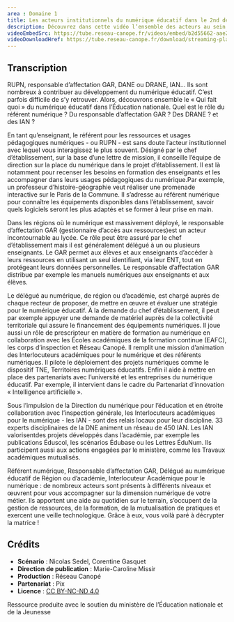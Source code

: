 ```yaml
---
area : Domaine 1
title: Les acteurs institutionnels du numérique éducatif dans le 2nd degré
description: Découvrez dans cette vidéo l’ensemble des acteurs au sein de l’Éducation nationale qui ont des missions relatives au numérique éducatif dans le second degré.
videoEmbedSrc: https://tube.reseau-canope.fr/videos/embed/b2d55662-aae2-41f3-8fa0-2b0e6ad4de87
videoDownloadHref: https://tube.reseau-canope.fr/download/streaming-playlists/hls/videos/b2d55662-aae2-41f3-8fa0-2b0e6ad4de87-1080-fragmented.mp4
---
```


## Transcription

RUPN, responsable d’affectation GAR, DANE ou DRANE, IAN… Ils sont nombreux à contribuer au développement du numérique éducatif. C’est parfois difficile de s’y retrouver. Alors, découvrons ensemble le « Qui fait quoi » du numérique éducatif dans l’Éducation nationale. Quel est le rôle du référent numérique ? Du responsable d’affectation GAR ? Des DRANE ? et des IAN ?

En tant qu’enseignant, le référent pour les ressources et usages pédagogiques numériques - ou RUPN - est sans doute l’acteur institutionnel avec lequel vous interagissez le plus souvent. Désigné par le chef d’établissement, sur la base d’une lettre de mission, il conseille l’équipe de direction sur la place du numérique dans le projet d’établissement. Il est là notamment pour recenser les besoins en formation des enseignants et les accompagner dans leurs usages pédagogiques du numérique.Par exemple, un professeur d’histoire-géographie veut réaliser une promenade interactive sur le Paris de la Commune. Il s’adresse au référent numérique pour connaître les équipements disponibles dans l’établissement, savoir quels logiciels seront les plus adaptés et se former à leur prise en main.

Dans les régions où le numérique est massivement déployé, le responsable d’affectation GAR (gestionnaire d’accès aux ressources)est un acteur incontournable au lycée. Ce rôle peut être assuré par le chef d’établissement mais il est généralement délégué à un ou plusieurs enseignants. Le GAR permet aux élèves et aux enseignants d’accéder à leurs ressources en utilisant un seul identifiant, via leur ENT, tout en protégeant leurs données personnelles. Le responsable d’affectation GAR distribue par exemple les manuels numériques aux enseignants et aux élèves.

Le délégué au numérique, de région ou d’académie, est chargé auprès de chaque recteur de proposer, de mettre en œuvre et évaluer une stratégie pour le numérique éducatif. À la demande du chef d’établissement, il peut par exemple appuyer une demande de matériel auprès de la collectivité territoriale qui assure le financement des équipements numériques. Il joue aussi un rôle de prescripteur en matière de formation au numérique en collaboration avec les Écoles académiques de la formation continue (EAFC), les corps d’inspection et Réseau Canopé. Il remplit une mission d’animation des Interlocuteurs académiques pour le numérique et des référents numériques. Il pilote le déploiement des projets numériques comme le dispositif TNE, Territoires numériques éducatifs. Enfin il aide à mettre en place des partenariats avec l’université et les entreprises du numérique éducatif. Par exemple, il intervient dans le cadre du Partenariat d’innovation « Intelligence artificielle ».

Sous l’impulsion de la Direction du numérique pour l’éducation et en étroite collaboration avec l’inspection générale, les Interlocuteurs académiques pour le numérique - les IAN - sont des relais locaux pour leur discipline. 33 experts disciplinaires de la DNE animent un réseau de 450 IAN. Les IAN valorisentdes projets développés dans l’académie, par exemple les publications Éduscol, les scénarios Édubase ou les Lettres ÉduNum. Ils participent aussi aux actions engagées par le ministère, comme les Travaux académiques mutualisés.

Référent numérique, Responsable d’affectation GAR, Délégué au numérique éducatif de Région ou d’académie, Interlocuteur Académique pour le numérique : de nombreux acteurs sont présents à différents niveaux et œuvrent pour vous accompagner sur la dimension numérique de votre métier. Ils apportent une aide au quotidien sur le terrain, s’occupent de la gestion de ressources, de la formation, de la mutualisation de pratiques et exercent une veille technologique. Grâce à eux, vous voilà paré à décrypter la matrice !

## Crédits

- **Scénario** : Nicolas Sedel, Corentine Gasquet
- **Direction de publication** : Marie-Caroline Missir
- **Production** : Réseau Canopé
- **Partenariat** : Pix
- **Licence** : [CC BY-NC-ND 4.0](https://creativecommons.org/licenses/by-nc-nd/4.0/deed.fr)

Ressource produite avec le soutien du ministère de l’Éducation nationale et de la Jeunesse
